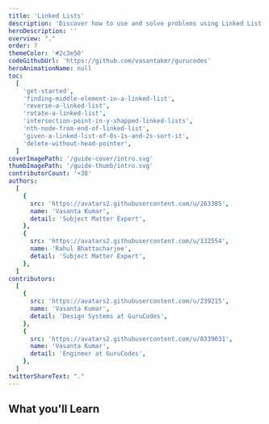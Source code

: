 ```yaml
---
title: 'Linked Lists'
description: 'Discover how to use and solve problems using Linked List.'
heroDescription: ''
overview: "."
order: 7
themeColor: '#2c3e50'
codeGithubUrl: 'https://github.com/vasantakmr/gurucodes'
heroAnimationName: null
toc:
  [
    'get-started',
    'finding-middle-element-in-a-linked-list',
    'reverse-a-linked-list',
    'rotate-a-linked-list',
    'intersection-point-in-y-shapped-linked-lists',
    'nth-node-from-end-of-linked-list',
    'given-a-linked-list-of-0s-1s-and-2s-sort-it',
    'delete-without-head-pointer',
  ]
coverImagePath: '/guide-cover/intro.svg'
thumbImagePath: '/guide-thumb/intro.svg'
contributorCount: '+38'
authors:
  [
    {
      src: 'https://avatars2.githubusercontent.com/u/263385',
      name: 'Vasanta Kumar',
      detail: 'Subject Matter Expert',
    },
    {
      src: 'https://avatars2.githubusercontent.com/u/132554',
      name: 'Rahul Bhattacharjee',
      detail: 'Subject Matter Expert',
    },
  ]
contributors:
  [
    {
      src: 'https://avatars2.githubusercontent.com/u/239215',
      name: 'Vasanta Kumar',
      detail: 'Design Systems at GuruCodes',
    },
    {
      src: 'https://avatars2.githubusercontent.com/u/8339031',
      name: 'Vasanta Kumar',
      detail: 'Engineer at GuruCodes',
    },
  ]
twitterShareText: "."
---
```


<h2>What you'll Learn</h2>
